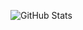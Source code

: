 ![GitHub Stats](https://github-readme-stats.vercel.app/api?username=GuilhermeCamillo&theme=transparent&bg_color=000&border_color=30A3DC&show_icons=true&icon_color=30A3DC&title_color=E94D5F&text_color=FFF)
